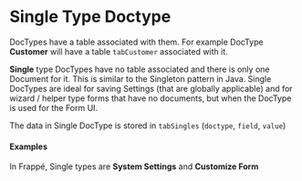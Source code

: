 # Single Type Doctype

DocTypes have a table associated with them. For example DocType **Customer** will have a table `tabCustomer` associated with it.

**Single** type DocTypes have no table associated and there is only one Document for it. This is similar to the Singleton pattern in Java. Single DocTypes are ideal for saving Settings (that are globally applicable) and for wizard / helper type forms that have no documents, but when the DocType is used for the Form UI.

The data in Single DocType is stored in `tabSingles` (`doctype`, `field`, `value`)

#### Examples 

In Frappé, Single types are **System Settings** and **Customize Form**